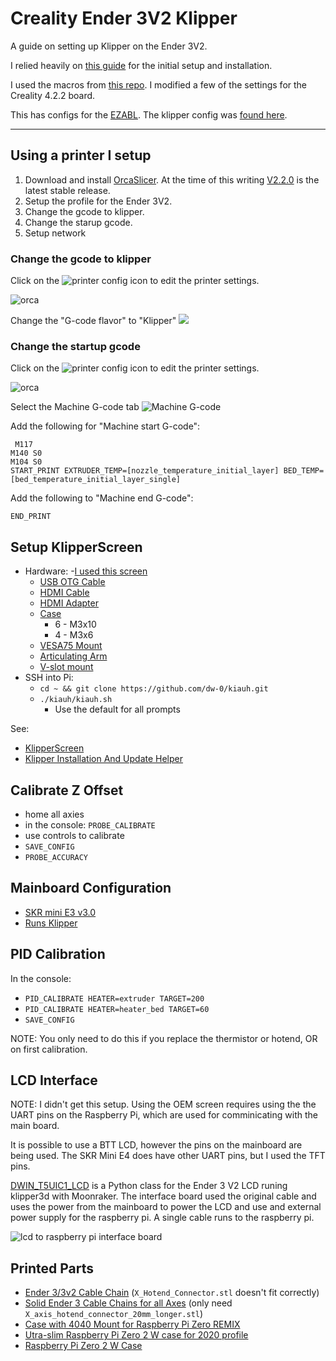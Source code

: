 # Creality Ender 3V2 Klipper
A guide on setting up Klipper on the Ender 3V2.

I relied heavily on [this guide](https://www.obico.io/blog/install-klipper-ender-3/) for the initial setup and installation.

I used the macros from [this repo](https://github.com/LeeOtts/Ender3v2-Klipper-Configs/tree/main). I modified a few of the settings for the Creality 4.2.2 board.

This has configs for the [EZABL](https://www.th3dstudio.com/product/ezabl-ng-auto-bed-leveling-kit-for-unified-2-klipper-marlin-firmware/). The klipper config was [found here](https://tickets.th3dstudio.com/products/article/ezabl-klipper-setup-guide).

------------------------------------

## Using a printer I setup

1. Download and install [OrcaSlicer](https://github.com/SoftFever/OrcaSlicer/releases). At the time of this writing [V2.2.0](https://github.com/SoftFever/OrcaSlicer/releases/tag/v2.2.0) is the latest stable release.
2. Setup the profile for the Ender 3V2.
3. Change the gcode to klipper.
4. Change the starup gcode.
5. Setup network

### Change the gcode to klipper
Click on the ![printer config](img/edit_printer.png) icon to edit the printer settings.

![orca](img/orca.png)

Change the "G-code flavor" to "Klipper"
![](img/gcode.png)


### Change the startup gcode
Click on the ![printer config](img/edit_printer.png) icon to edit the printer settings.

![orca](img/orca.png)

Select the Machine G-code tab
![Machine G-code](img/startup.png)

Add the following for "Machine start G-code":
```
 M117
M140 S0
M104 S0 
START_PRINT EXTRUDER_TEMP=[nozzle_temperature_initial_layer] BED_TEMP=[bed_temperature_initial_layer_single]
```

Add the following to "Machine end G-code":
```
END_PRINT
```

## Setup KlipperScreen

- Hardware:
    -[I used this screen](https://www.amazon.com/dp/B0BZGW51FY?ref=ppx_yo2ov_dt_b_fed_asin_title)
    - [USB OTG Cable](https://www.amazon.com/gp/product/B07TYQLQQ2?smid=ATJ0SDIGG41D4&th=1)
    - [HDMI Cable](https://www.amazon.com/RIIEYOCA-Adapter-Degree-Compatible-Camcorder/dp/B0D2NNX88J?crid=3IVEU75U419CR&dib=eyJ2IjoiMSJ9.YAqx3vtaS26NyXE2VHTxh1WAYA9jPgCO93TWr3PzoM5uri6tfK3V4ZLqGL832eNpW3tpLQ-kqVGRaNmZgkQc_sATRvymd3a-DujHdqX1MOBYTlHag0MiU6wIF5EeTx5U-trJ2HZ0e4WG6GqBEZNU97Bpeeok1F_15lKYGltvbmgdUC7VVH8ljwHWx1mgM1UA2iPnsn-yKtyhl4Bay8TochccF7IvS755almAxMWbmSZWOeaXdKe3N0a6eAaNLSLyiUwqdPKk1PW92qJhPpf5HK9AmPiAgl8Clvk4TZbdx9HriL4HvJ_k-DIK9L5zT4PoWvOxbWhaqjnMPi9hSqJ3UmfiqV3BofkSbSetJTaWWsw.50qtwzQDPRAegoc87i142gf7wR9bvySpE8W9DzrDsmk&dib_tag=se&keywords=hdmi%2Bto%2Bmini%2Bhdmi%2B90%2Bdegree%2Badapter&qid=1742310853&s=industrial&sprefix=hdmi%2Bto%2Bmini%2Bhdmi%2B90%2Bdegree%2Badapter%2Cindustrial%2C118&sr=1-9&th=1)
    - [HDMI Adapter](https://www.amazon.com/gp/product/B0BN697DWH?smid=A2I8OB8UELUM5B&th=1)
    - [Case](https://www.thingiverse.com/thing:6961003)
        - 6 - M3x10
        - 4 - M3x6
    - [VESA75 Mount](https://www.thingiverse.com/thing:6379235/files)
    - [Articulating Arm](https://www.thingiverse.com/thing:2194278/files)
    - [V-slot mount](https://www.thingiverse.com/thing:5690403/files)
- SSH into Pi:
    - ``cd ~ && git clone https://github.com/dw-0/kiauh.git``
    - ``./kiauh/kiauh.sh``
        - Use the default for all prompts

See: 
- [KlipperScreen](https://klipperscreen.readthedocs.io/en/latest/Installation/)
- [Klipper Installation And Update Helper](https://github.com/dw-0/kiauh)

## Calibrate Z Offset

- home all axies
- in the console: ``PROBE_CALIBRATE``
- use controls to calibrate
- ``SAVE_CONFIG``
- ``PROBE_ACCURACY``

## Mainboard Configuration
- [SKR mini E3 v3.0](https://github.com/bigtreetech/BIGTREETECH-SKR-mini-E3/tree/master/hardware/BTT%20SKR%20MINI%20E3%20V3.0)
- [Runs Klipper](https://github.com/bigtreetech/BIGTREETECH-SKR-mini-E3/tree/master/firmware/V3.0/Klipper)

## PID Calibration

In the console:
- ``PID_CALIBRATE HEATER=extruder TARGET=200``
- ``PID_CALIBRATE HEATER=heater_bed TARGET=60``
- ``SAVE_CONFIG``

NOTE: You only need to do this if you replace the thermistor or hotend, OR on first calibration.

## LCD Interface

NOTE: I didn't get this setup. Using the OEM screen requires using the the UART pins on the Raspberry Pi, which are used for comminicating with the main board.

It is possible to use a BTT LCD, however the pins on the mainboard are being used. The SKR Mini E4 does have other UART pins, but I used the TFT pins.

[DWIN_T5UIC1_LCD](https://github.com/bustedlogic/DWIN_T5UIC1_LCD) is a Python class for the Ender 3 V2 LCD runing klipper3d with Moonraker. The interface board used the original cable and uses the power from the mainboard to power the LCD and use and external power supply for the raspberry pi. A single cable runs to the raspberry pi.

![lcd to raspberry pi interface board](img/Ender3v2-screen-to-serial.drawio.png)

## Printed Parts

- [Ender 3/3v2 Cable Chain](https://www.printables.com/model/349525-ender-33v2-cable-chain/comments) (`X_Hotend_Connector.stl` doesn't fit correctly)
- [Solid Ender 3 Cable Chains for all Axes](https://www.thingiverse.com/thing:4316238/files) (only need `X_axis_hotend_connector_20mm_longer.stl`)
- [Case with 4040 Mount for Raspberry Pi Zero REMIX](https://www.thingiverse.com/thing:5239378)
- [Utra-slim Raspberry Pi Zero 2 W case for 2020 profile](https://www.printables.com/model/316538-utra-slim-raspberry-pi-zero-2-w-case-for-2020-prof/)
- [Raspberry Pi Zero 2 W Case](https://www.printables.com/model/361093-raspberry-pi-zero-2-w-case)